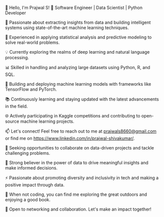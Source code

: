 👋 Hello, I'm Prajwal S!
🚀 Software Engineer | Data Scientist | Python Developer

🔬 Passionate about extracting insights from data and building intelligent systems using state-of-the-art machine learning techniques.

🌟 Experienced in applying statistical analysis and predictive modeling to solve real-world problems.

💡 Currently exploring the realms of deep learning and natural language processing.

📊 Skilled in handling and analyzing large datasets using Python, R, and SQL.

🤖 Building and deploying machine learning models with frameworks like TensorFlow and PyTorch.

📚 Continuously learning and staying updated with the latest advancements in the field.

🌐 Actively participating in Kaggle competitions and contributing to open-source machine learning projects.

📫 Let's connect! Feel free to reach out to me at prajwals8660@gmail.com or find me on https://www.linkedin.com/in/prajwal-shivakumar/.

🎯 Seeking opportunities to collaborate on data-driven projects and tackle challenging problems.

🌱 Strong believer in the power of data to drive meaningful insights and make informed decisions.

⚡️ Passionate about promoting diversity and inclusivity in tech and making a positive impact through data.

🌈 When not coding, you can find me exploring the great outdoors and enjoying a good book.

🤝 Open to networking and collaboration. Let's make an impact together!

